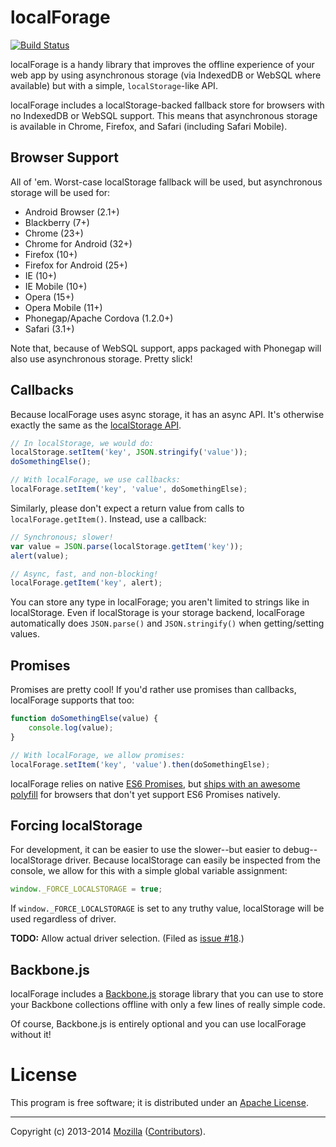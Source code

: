 # localForage #

[![Build Status](https://secure.travis-ci.org/mozilla/localForage.png?branch=master)](http://travis-ci.org/mozilla/localForage)

localForage is a handy library that improves the offline experience of your web
app by using asynchronous storage (via IndexedDB or WebSQL where available) but
with a simple, `localStorage`-like API.

localForage includes a localStorage-backed fallback store for browsers with no
IndexedDB or WebSQL support. This means that asynchronous storage is available
in Chrome, Firefox, and Safari (including Safari Mobile).

## Browser Support ##

All of 'em. Worst-case localStorage fallback will be used, but asynchronous
storage will be used for:

* Android Browser (2.1+)
* Blackberry (7+)
* Chrome (23+)
* Chrome for Android (32+)
* Firefox (10+)
* Firefox for Android (25+)
* IE (10+)
* IE Mobile (10+)
* Opera (15+)
* Opera Mobile (11+)
* Phonegap/Apache Cordova (1.2.0+)
* Safari (3.1+)

Note that, because of WebSQL support, apps packaged with Phonegap will also
use asynchronous storage. Pretty slick!

## Callbacks ##

Because localForage uses async storage, it has an async API. It's otherwise
exactly the same as the
[localStorage API](https://hacks.mozilla.org/2009/06/localstorage/).

```javascript
// In localStorage, we would do:
localStorage.setItem('key', JSON.stringify('value'));
doSomethingElse();

// With localForage, we use callbacks:
localForage.setItem('key', 'value', doSomethingElse);
```

Similarly, please don't expect a return value from calls to
`localForage.getItem()`. Instead, use a callback:

```javascript
// Synchronous; slower!
var value = JSON.parse(localStorage.getItem('key'));
alert(value);

// Async, fast, and non-blocking!
localForage.getItem('key', alert);
```

You can store any type in localForage; you aren't limited to strings like in
localStorage. Even if localStorage is your storage backend, localForage
automatically does `JSON.parse()` and `JSON.stringify()` when getting/setting
values.

## Promises ##

Promises are pretty cool! If you'd rather use promises than callbacks,
localForage supports that too:

```javascript
function doSomethingElse(value) {
    console.log(value);
}

// With localForage, we allow promises:
localForage.setItem('key', 'value').then(doSomethingElse);
```

localForage relies on native [ES6 Promises](http://www.promisejs.org/), but
[ships with an awesome polyfill](https://github.com/jakearchibald/ES6-Promises)
for browsers that don't yet support ES6 Promises natively.

## Forcing localStorage ##

For development, it can be easier to use the
slower--but easier to debug--localStorage driver. Because localStorage can
easily be inspected from the console, we allow for this with a simple global
variable assignment: 
    
```javascript
window._FORCE_LOCALSTORAGE = true;
```

If `window._FORCE_LOCALSTORAGE` is set to any truthy value, localStorage will
be used regardless of driver.

**TODO:** Allow actual driver selection. (Filed as
[issue #18](https://github.com/mozilla/localForage/issues/18).)

## Backbone.js ##

localForage includes a [Backbone.js](http://backbonejs.org/) storage library
that you can use to store your Backbone collections offline with only a few
lines of really simple code.

Of course, Backbone.js is entirely optional and you can use localForage
without it!

# License #

This program is free software; it is distributed under an
[Apache License](http://github.com/mozilla/localForage/blob/master/LICENSE).

---

Copyright (c) 2013-2014 [Mozilla](https://mozilla.org)
([Contributors](https://github.com/mozilla/localForage/graphs/contributors)).
